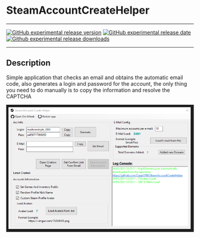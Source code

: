 # SteamAccountCreateHelper

---

[![GitHub experimental release version](https://img.shields.io/github/release/Cappi1998/SteamAccountCreateHelper/all.svg?label=Experimental&maxAge=600)](https://github.com/Cappi1998/SteamAccountCreateHelper/releases)
[![GitHub experimental release date](https://img.shields.io/github/release-date-pre/Cappi1998/SteamAccountCreateHelper.svg?label=Released&maxAge=600)](https://github.com/Cappi1998/SteamAccountCreateHelper/releases)
[![Github experimental release downloads](https://img.shields.io/github/downloads-pre/Cappi1998/SteamAccountCreateHelper/latest/total.svg?label=Downloads&maxAge=600)](https://github.com/Cappi1998/SteamAccountCreateHelper/releases)

---

## Description

Simple application that checks an email and obtains the automatic email code, also generates a login and password for the account, the only thing you need to do manually is to copy the information and resolve the CAPTCHA


![](Screenshots/Gui.png) 
